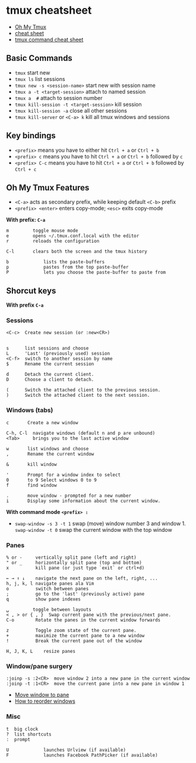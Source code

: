 # tmux cheatsheet

- [Oh My Tmux](https://github.com/gpakosz/.tmux)
- [cheat sheet](https://gist.github.com/henrik/1967800)
- [tmux command cheat sheet](https://gist.github.com/leoluyi/484f70a9f46040355452e9c40f9109b4)

## Basic Commands

- `tmux` start new
- `tmux ls` list sessions
- `tmux new -s <session-name>` start new with session name
- `tmux a -t <target-session>` attach to named session
- `tmux a  #` attach to session number
- `tmux kill-session -t <target-session>` kill session
- `tmux kill-session -a` close all other sessions
- `tmux kill-server` or `<C-a> k` kill all tmux windows and sessions

## Key bindings

- `<prefix>` means you have to either hit `Ctrl + a` or `Ctrl + b`
- `<prefix> c` means you have to hit `Ctrl + a` or `Ctrl + b` followed by `c`
- `<prefix> C-c` means you have to hit `Ctrl + a` or `Ctrl + b` followed by `Ctrl + c`

## Oh My Tmux Features

- `<C-a>` acts as secondary prefix, while keeping default `<C-b>` prefix
- `<prefix> <enter>` enters copy-mode; `<esc>` exits copy-mode

**With prefix: `C-a`**

```
m         toggle mouse mode
e         opens ~/.tmux.conf.local with the editor
r         reloads the configuration

C-l       clears both the screen and the tmux history

b             lists the paste-buffers
p             pastes from the top paste-buffer
P             lets you choose the paste-buffer to paste from
```

## Shorcut keys

**With prefix `C-a`**

### Sessions

```
<C-c>  Create new session (or :new<CR>)


s      list sessions and choose
L      'Last' (previously used) session
<C-f>  switch to another session by name
$      Rename the current session 

d      Detach the current client.
D      Choose a client to detach.

(      Switch the attached client to the previous session.
)      Switch the attached client to the next session.
```

### Windows (tabs)

```
c       Create a new window

C-h, C-l  navigate windows (default n and p are unbound)
<Tab>     brings you to the last active window

w       list windows and choose
,       Rename the current window

&       kill window

'       Prompt for a window index to select
0       to 9 Select windows 0 to 9
f       find window

.       move window - prompted for a new number
i       Display some information about the current window.
```

**With command mode `<prefix> :`**

- `swap-window -s 3 -t 1` swap (move) window number 3 and window 1. `swap-window -t 0` swap the current window with the top window

### Panes

```
% or -     vertically split pane (left and right)
" or _     horizontally split pane (top and bottom)
x          kill pane (or just type `exit` or ctrl+d)

← → ↑ ↓    navigate the next pane on the left, right, ...
h, j, k, l navigate panes ala Vim
o          switch between panes
;          go to the 'last' (previously active) pane
q          show pane indexes

⍽         toggle between layouts
< , > or { , }  Swap current pane with the previous/next pane. 
C-o        Rotate the panes in the current window forwards

z          Toggle zoom state of the current pane.
+          maximize the current pane to a new window
!          Break the current pane out of the window

H, J, K, L    resize panes
```

### Window/pane surgery

```
:joinp -s :2<CR>  move window 2 into a new pane in the current window
:joinp -t :1<CR>  move the current pane into a new pane in window 1
```

* [Move window to pane](http://unix.stackexchange.com/questions/14300/tmux-move-window-to-pane)
* [How to reorder windows](http://superuser.com/questions/343572/tmux-how-do-i-reorder-my-windows)

### Misc

```
t  big clock
?  list shortcuts
:  prompt

U             launches Urlview (if available)
F             launches Facebook PathPicker (if available)
```
